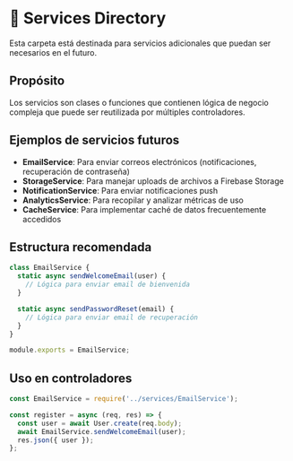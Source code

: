 # 🔧 Services Directory

Esta carpeta está destinada para servicios adicionales que puedan ser necesarios en el futuro.

## Propósito

Los servicios son clases o funciones que contienen lógica de negocio compleja que puede ser reutilizada por múltiples controladores.

## Ejemplos de servicios futuros

- **EmailService**: Para enviar correos electrónicos (notificaciones, recuperación de contraseña)
- **StorageService**: Para manejar uploads de archivos a Firebase Storage
- **NotificationService**: Para enviar notificaciones push
- **AnalyticsService**: Para recopilar y analizar métricas de uso
- **CacheService**: Para implementar caché de datos frecuentemente accedidos

## Estructura recomendada

```javascript
class EmailService {
  static async sendWelcomeEmail(user) {
    // Lógica para enviar email de bienvenida
  }

  static async sendPasswordReset(email) {
    // Lógica para enviar email de recuperación
  }
}

module.exports = EmailService;
```

## Uso en controladores

```javascript
const EmailService = require('../services/EmailService');

const register = async (req, res) => {
  const user = await User.create(req.body);
  await EmailService.sendWelcomeEmail(user);
  res.json({ user });
};
```

